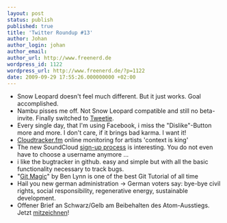 ```yaml
---
layout: post
status: publish
published: true
title: 'Twitter Roundup #13'
author: Johan
author_login: johan
author_email:
author_url: http://www.freenerd.de
wordpress_id: 1122
wordpress_url: http://www.freenerd.de/?p=1122
date: 2009-09-29 17:55:26.000000000 +02:00
---
```

<ul>
	<li>Snow Leopard doesn't feel much different. But it just works. Goal accomplished.</li>
	<li>Nambu pisses me off. Not Snow Leopard compatible and still no beta-invite. Finally switched to <a href="http://www.atebits.com/tweetie-mac/">Tweetie</a>.</li>
	<li>Every single day, that I'm using Facebook, i miss the "Dislike"-Button more and more. I don't care, if it brings bad karma. I want it!</li>
	<li><a href="http://cloudtracker.fm/">Cloudtracker.fm</a> online monitoring for artists 'context is king'</li>
	<li>The new SoundCloud <a href="http://skitch.com/freenerd/b94se/signup-soundcloud">sign-up process</a> is interesting. You do not even have to choose a username anymore ...</li>
	<li>i like the bugtracker in github. easy and simple but with all the basic functionality necessary to track bugs.</li>
	<li>"<a href="http://www-cs-students.stanford.edu/~blynn/gitmagic/">Git Magic</a>" by Ben Lynn is one of the best Git Tutorial of all time</li>
	<li>Hail you new german administration -> German voters say: bye-bye civil rights, social responsibility, regenerative energy, sustainable development.</li>
	<li>Offener Brief an Schwarz/Gelb am Beibehalten des Atom-Ausstiegs. Jetzt <a href="http://www.campact.de/atom2/sn6/signer">mitzeichnen</a>!</li>
</ul>

 
